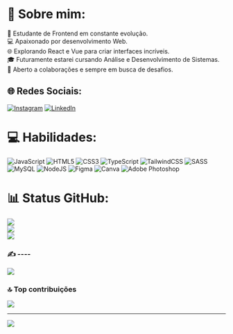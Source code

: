 # 💫 Sobre mim:
🚀 Estudante de Frontend em constante evolução.<br>💻 Apaixonado por desenvolvimento Web.<br>🌐 Explorando React e Vue para criar interfaces incríveis.<br>🎓 Futuramente estarei cursando Análise e Desenvolvimento de Sistemas.<br>🤝 Aberto a colaborações e sempre em busca de desafios.

## 🌐 Redes Sociais:
[![Instagram](https://img.shields.io/badge/Instagram-%23E4405F.svg?logo=Instagram&logoColor=white)](https://www.instagram.com/alcode.dev/) [![LinkedIn](https://img.shields.io/badge/LinkedIn-%230077B5.svg?logo=linkedin&logoColor=white)](https://www.linkedin.com/in/vinicius-alves-9b17b3283/) 

# 💻 Habilidades:
![JavaScript](https://img.shields.io/badge/javascript-%23323330.svg?style=flat&logo=javascript&logoColor=%23F7DF1E) ![HTML5](https://img.shields.io/badge/html5-%23E34F26.svg?style=flat&logo=html5&logoColor=white) ![CSS3](https://img.shields.io/badge/css3-%231572B6.svg?style=flat&logo=css3&logoColor=white) ![TypeScript](https://img.shields.io/badge/typescript-%23007ACC.svg?style=flat&logo=typescript&logoColor=white) ![TailwindCSS](https://img.shields.io/badge/tailwindcss-%2338B2AC.svg?style=flat&logo=tailwind-css&logoColor=white) ![SASS](https://img.shields.io/badge/SASS-hotpink.svg?style=flat&logo=SASS&logoColor=white) ![MySQL](https://img.shields.io/badge/mysql-%2300000f.svg?style=flat&logo=mysql&logoColor=white) ![NodeJS](https://img.shields.io/badge/node.js-6DA55F?style=flat&logo=node.js&logoColor=white) ![Figma](https://img.shields.io/badge/figma-%23F24E1E.svg?style=flat&logo=figma&logoColor=white) ![Canva](https://img.shields.io/badge/Canva-%2300C4CC.svg?style=flat&logo=Canva&logoColor=white) ![Adobe Photoshop](https://img.shields.io/badge/adobe%20photoshop-%2331A8FF.svg?style=flat&logo=adobe%20photoshop&logoColor=white)
# 📊 Status GitHub:
![](https://github-readme-stats.vercel.app/api?username=Vitenskapp&theme=dark&hide_border=false&include_all_commits=true&count_private=true)<br/>
![](https://github-readme-streak-stats.herokuapp.com/?user=Vitenskapp&theme=dark&hide_border=false)<br/>
![](https://github-readme-stats.vercel.app/api/top-langs/?username=Vitenskapp&theme=dark&hide_border=false&include_all_commits=true&count_private=true&layout=compact)

### ✍️ ----
![](https://quotes-github-readme.vercel.app/api?type=vetical&theme=merko)

### 🔝 Top contribuições
![](https://github-contributor-stats.vercel.app/api?username=Vitenskapp&limit=5&theme=monokai&combine_all_yearly_contributions=true)

---
[![](https://visitcount.itsvg.in/api?id=Vitenskapp&icon=0&color=0)](https://visitcount.itsvg.in)

<!-- Proudly created with GPRM ( https://gprm.itsvg.in ) -->
